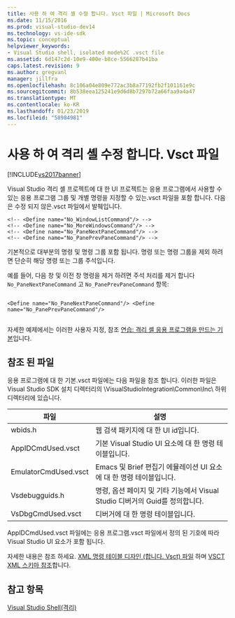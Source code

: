 ```yaml
---
title: 사용 하 여 격리 셸 수정 합니다. Vsct 파일 | Microsoft Docs
ms.date: 11/15/2016
ms.prod: visual-studio-dev14
ms.technology: vs-ide-sdk
ms.topic: conceptual
helpviewer_keywords:
- Visual Studio shell, isolated mode%2C .vsct file
ms.assetid: 6d147c2d-10e9-400e-b8ce-5566287b41ba
caps.latest.revision: 9
ms.author: gregvanl
manager: jillfra
ms.openlocfilehash: 8c106a04e809e772ac3b8a77192fb2f101161e9c
ms.sourcegitcommit: 8b538eea125241e9d6d8b7297b72a66faa9a4a47
ms.translationtype: MT
ms.contentlocale: ko-KR
ms.lasthandoff: 01/23/2019
ms.locfileid: "58984981"
---
```

# <a name="modifying-the-isolated-shell-by-using-the-vsct-file"></a>사용 하 여 격리 셸 수정 합니다. Vsct 파일
[!INCLUDE[vs2017banner](../includes/vs2017banner.md)]

Visual Studio 격리 셸 프로젝트에 대 한 UI 프로젝트는 응용 프로그램에서 사용할 수 있는 응용 프로그램 그룹 및 개별 명령을 지정할 수 있는.vsct 파일을 포함 합니다. 다음은 수정 되지 않은.vsct 파일에서 발췌입니다.  
  
```  
<!-- <Define name="No_WindowListCommand"/> -->  
<!-- <Define name="No_MoreWindowsCommand"/> -->  
<!-- <Define name="No_PaneNextPaneCommand"/> -->  
<!-- <Define name="No_PanePrevPaneCommand"/> -->  
```  
  
 기본적으로 대부분의 명령 및 명령 그룹 포함 됩니다. 명령 또는 명령 그룹을 제외 하려면 단순히 해당 명령 또는 그룹 주석입니다.  
  
 예를 들어, 다음 창 및 이전 창 명령을 제거 하려면 주석 처리를 제거 합니다 `No_PaneNextPaneCommand` 고 `No_PanePrevPaneCommand` 항목:  
  
```  
  
<Define name="No_PaneNextPaneCommand"/> <Define name="No_PanePrevPaneCommand"/>  
  
```  
  
 자세한 예제에서는 이러한 사용자 지정, 참조 [연습: 격리 셸 응용 프로그램을 만드는 기본](../extensibility/walkthrough-creating-a-basic-isolated-shell-application.md)입니다.  
  
## <a name="referenced-files"></a>참조 된 파일  
 응용 프로그램에 대 한 기본.vsct 파일에는 다음 파일을 참조 합니다. 이러한 파일은 Visual Studio SDK 설치 디렉터리의 \VisualStudioIntegration\Common\Inc\ 하위 디렉터리에 있습니다.  
  
|파일|설명|  
|----------|-----------------|  
|wbids.h|웹 검색 패키지에 대 한 UI id입니다.|  
|AppIDCmdUsed.vsct|기본 Visual Studio UI 요소에 대 한 명령 테이블입니다.|  
|EmulatorCmdUsed.vsct|Emacs 및 Brief 편집기 에뮬레이션 UI 요소에 대 한 명령 테이블입니다.|  
|Vsdebugguids.h|명령, 옵션 페이지 및 기타 기능에서 Visual Studio 디버거의 Guid를 정의합니다.|  
|VsDbgCmdUsed.vsct|디버거에 대 한 명령 테이블입니다.|  
  
 AppIDCmdUsed.vsct 파일에는 응용 프로그램.vsct 파일에서 정의 된 기호에 따라 Visual Studio UI 요소가 포함 됩니다.  
  
 자세한 내용은 참조 하세요. [XML 명령 테이블 디자인 (합니다. Vsct) 파일](../extensibility/internals/designing-xml-command-table-dot-vsct-files.md) 하며 [VSCT XML 스키마 참조](../extensibility/vsct-xml-schema-reference.md)합니다.  
  
## <a name="see-also"></a>참고 항목  
 [Visual Studio Shell(격리)](../extensibility/visual-studio-isolated-shell.md)

